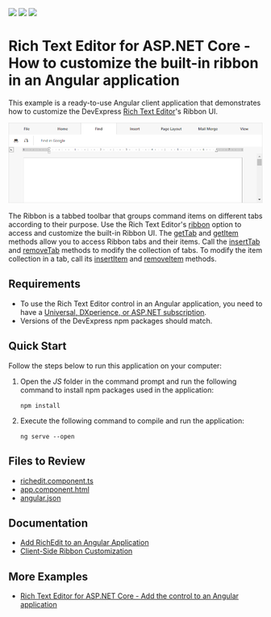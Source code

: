 <!-- default badges list -->
![](https://img.shields.io/endpoint?url=https://codecentral.devexpress.com/api/v1/VersionRange/228359169/19.2.7%2B)
[![](https://img.shields.io/badge/Open_in_DevExpress_Support_Center-FF7200?style=flat-square&logo=DevExpress&logoColor=white)](https://supportcenter.devexpress.com/ticket/details/T848130)
[![](https://img.shields.io/badge/📖_How_to_use_DevExpress_Examples-e9f6fc?style=flat-square)](https://docs.devexpress.com/GeneralInformation/403183)
<!-- default badges end -->
# Rich Text Editor for ASP.NET Core - How to customize the built-in ribbon in an Angular application

This example is a ready-to-use Angular client application that demonstrates how to customize the DevExpress [Rich Text Editor](https://docs.devexpress.com/AspNetCore/400373/office-inspired-controls/controls/rich-edit)'s Ribbon UI.

![Customize Ribbon](customize-richedit-ribbon.png)

The Ribbon is a tabbed toolbar that groups command items on different tabs according to their purpose. Use the Rich Text Editor's [ribbon](https://docs.devexpress.com/AspNetCore/js-DevExpress.RichEdit.Options#js_devexpress_richedit_options_ribbon) option to access and customize the built-in Ribbon UI. The [getTab](https://docs.devexpress.com/AspNetCore/js-DevExpress.RichEdit.Ribbon#js_devexpress_richedit_ribbon_gettab_id_) and [getItem](https://docs.devexpress.com/AspNetCore/js-DevExpress.RichEdit.RibbonTab#js_devexpress_richedit_ribbontab_getitem_id_) methods allow you to access Ribbon tabs and their items. Call the [insertTab](https://docs.devexpress.com/AspNetCore/js-DevExpress.RichEdit.Ribbon#js_devexpress_richedit_ribbon_inserttab_tab_) and [removeTab](https://docs.devexpress.com/AspNetCore/js-DevExpress.RichEdit.Ribbon#js_devexpress_richedit_ribbon_removetab_tab_) methods to modify the collection of tabs. To modify the item collection in a tab, call its [insertItem](https://docs.devexpress.com/AspNetCore/js-DevExpress.RichEdit.RibbonTab#js_devexpress_richedit_ribbontab_insertitem_item_) and [removeItem](https://docs.devexpress.com/AspNetCore/js-DevExpress.RichEdit.RibbonTab#js_devexpress_richedit_ribbontab_removeitem_item_) methods.

## Requirements

* To use the Rich Text Editor control in an Angular application, you need to have a [Universal, DXperience, or ASP.NET subscription](https://www.devexpress.com/buy/net/).
* Versions of the DevExpress npm packages should match.

## Quick Start

Follow the steps below to run this application on your computer:

1. Open the *JS* folder in the command prompt and run the following command to install npm packages used in the application:

    ```
    npm install
    ```

2. Execute the following command to compile and run the application:

    ```
    ng serve --open
    ```

## Files to Review

- [richedit.component.ts](JS/src/app/richedit/richedit.component.ts)
- [app.component.html](.JS/src/app/app.component.html)
- [angular.json](./JS/angular.json)

## Documentation

- [Add RichEdit to an Angular Application](https://docs.devexpress.com/AspNetCore/401527/office-inspired-controls/controls/rich-edit/angular)
- [Client-Side Ribbon Customization](https://docs.devexpress.com/AspNetCore/401809/rich-edit/client-side-ribbon-customization)

## More Examples

- [Rich Text Editor for ASP.NET Core - Add the control to an Angular application](https://github.com/DevExpress-Examples/asp-net-core-richedit-add-control-to-angular)
